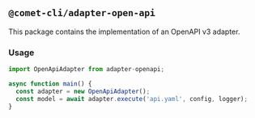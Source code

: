 ## `@comet-cli/adapter-open-api`

This package contains the implementation of an OpenAPI v3 adapter.

### Usage

```typescript
import OpenApiAdapter from adapter-openapi;

async function main() {
  const adapter = new OpenApiAdapter();
  const model = await adapter.execute('api.yaml', config, logger);
}
```
